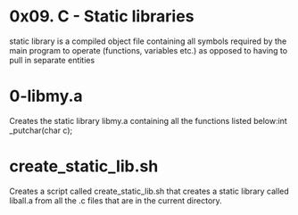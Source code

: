 # 0x09. C - Static libraries
static library is a compiled object file containing all symbols required by the main program to operate (functions, variables etc.) as opposed to having to pull in separate entities

# 0-libmy.a
Creates the static library libmy.a containing all the functions listed below:int _putchar(char c);

# create_static_lib.sh
Creates a script called create_static_lib.sh that creates a static library called liball.a from all the .c files that are in the current directory.
